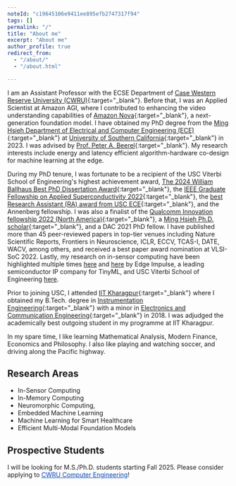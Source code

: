 ```yaml
---
noteId: "c19645106e9411ee895efb2747317f94"
tags: []
permalink: "/"
title: "About me"
excerpt: "About me"
author_profile: true
redirect_from:
  - "/about/"
  - "/about.html"

---
```


I am an Assistant Professor with the ECSE Department of [Case Western Reserve University (CWRU)](https://case.edu/){:target="_blank"}. Before that, I was an Applied Scientist at Amazon AGI, where I contributed to enhancing the video understanding capabilities of [Amazon Nova](https://aws.amazon.com/ai/generative-ai/nova/?gclid=Cj0KCQiAhbi8BhDIARIsAJLOlucsx9KxXwToIdKG7pYLuge9e1ADvtlsc_rqnu5IP4B1sm5dgj2UOGIaAplmEALw_wcB&trk=36201f68-a9b0-45cc-849b-8ab260660e1c&sc_channel=ps&ef_id=Cj0KCQiAhbi8BhDIARIsAJLOlucsx9KxXwToIdKG7pYLuge9e1ADvtlsc_rqnu5IP4B1sm5dgj2UOGIaAplmEALw_wcB:G:s&s_kwcid=AL!4422!3!692006004844!e!!g!!amazon%20nova!21048268689!159639953895){:target="_blank"}, a next-generation foundation model. I have obtained my PhD degree from the [Ming Hsieh Department of Electrical and Computer Engineering (ECE)](https://minghsiehece.usc.edu/){:target="_blank"} at [University of Southern California](https://www.usc.edu/){:target="_blank"} in 2023. I was advised by [Prof. Peter A. Beerel](https://sites.usc.edu/eessc/people/){:target="_blank"}. My research interests include energy and latency efficient algorithm-hardware co-design for machine learning at the edge. 

During my PhD tenure, I was fortunate to be a recipient of the USC Viterbi School of Engineering's highest achievement award, [The 2024 William Ballhaus Best PhD Dissertation Award](https://minghsiehece.usc.edu/2024/05/gourav-datta-wins-ballhaus-prize-for-best-phd-dissertation-at-hooding-ceremony/){:target="_blank"}, the [IEEE Graduate Fellowship on Applied Superconductivity 2022](https://ieeecsc.org/awards/ieee-csc-graduate-study-fellowship-applied-superconductivity){:target="_blank"}, the [best Research Assistant (RA) award from USC ECE](https://drive.google.com/drive/folders/1MFgrPcU0LMQdcmaT7tOWssGwcgk_BC9o){:target="_blank"}, and the Annenberg fellowship. I was also a finalist of the [Qualcomm Innovation fellowship 2022 (North America)](https://www.qualcomm.com/research/university-relations/innovation-fellowship/finalists){:target="_blank"}, a [Ming Hsieh Ph.D. scholar](https://minghsiehece.usc.edu/mhi-home/mhi-mhi-scholars/){:target="_blank"}, and a DAC 2021 PhD fellow. I have published more than 45 peer-reviewed papers in top-tier venues including Nature Scientific Reports, Frontiers in Neuroscience, ICLR, ECCV, TCAS-I, DATE, WACV, among others, and received a best paper award nomination at VLSI-SoC 2022. Lastly, my research on in-sensor computing have been highlighted multiple times [here](https://www.linkedin.com/feed/update/urn:li:activity:6968231572244152320/) and [here](https://www.linkedin.com/feed/update/urn:li:activity:6907836062614597633) by Edge Impulse, a leading semiconductor IP company for TinyML, and USC Viterbi School of Engineering [here](https://viterbischool.usc.edu/news/2023/03/smarter-cameras-a-new-vision-for-the-future/).



Prior to joining USC, I attended [IIT Kharagpur](https://www.iitkgp.ac.in/){:target="_blank"} where I obtained my B.Tech. degree in [Instrumentation Engineering](https://erp.iitkgp.ac.in/ERPWebServices/curricula/CurriculaSubjectsList.jsp?stuType=UG&splCode=IE){:target="_blank"} with a minor in [Electronics and Communication Engineering](http://www.ecdept.iitkgp.ac.in/){:target="_blank"} in 2018. I was adjudged the academically best outgoing student in my programme at IIT Kharagpur.

In my spare time, I like learning Mathematical Analysis, Modern Finance, Economics and Philosophy. I also like playing and watching soccer, and driving along the Pacific highway.

Research Areas
--------------

* In-Sensor Computing
* In-Memory Computing
* Neuromorphic Computing, 
* Embedded Machine Learning 
* Machine Learning for Smart Healthcare 
* Efficient Multi-Modal Foundation Models

Prospective Students
--------------------

I will be looking for M.S./Ph.D. students starting Fall 2025. Please consider applying to <a href="https://engineering.case.edu/electrical-computer-and-systems-engineering/academics/computer-engineering/doctor-philosophy" style="color:#0645AD;">CWRU Computer Engineering</a>!


